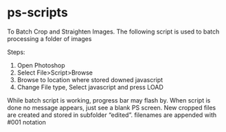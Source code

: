 # ps-scripts
To Batch Crop and Straighten Images.
The following script is used to batch processing a folder of images

Steps:
1.  Open Photoshop 
2.	Select File>Script>Browse  
3.	Browse  to location where stored downed javascript 
4.  Change File type, Select javascript and press LOAD 


While batch script is working, progress bar may flash by. 
When script is done no message appears, just see a blank PS screen.
New cropped files are created and stored in subfolder “edited”. 
filenames are appended with #001 notation

